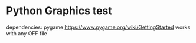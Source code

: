 # Python Graphics test
dependencies:
pygame https://www.pygame.org/wiki/GettingStarted
works with any OFF file
